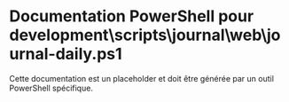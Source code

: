 # Documentation PowerShell pour development\scripts\journal\web\journal-daily.ps1

Cette documentation est un placeholder et doit être générée par un outil PowerShell spécifique.
